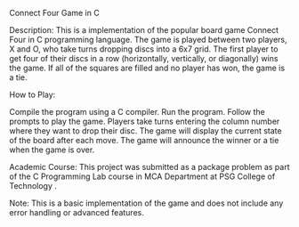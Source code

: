 Connect Four Game in C

Description: This is a implementation of the popular board game Connect Four in C programming language. The game is played between two players, X and O, who take turns dropping discs into a 6x7 grid. The first player to get four of their discs in a row (horizontally, vertically, or diagonally) wins the game. If all of the squares are filled and no player has won, the game is a tie.

How to Play:

Compile the program using a C compiler.
Run the program.
Follow the prompts to play the game. Players take turns entering the column number where they want to drop their disc.
The game will display the current state of the board after each move.
The game will announce the winner or a tie when the game is over.

Academic Course: This project was submitted as a package problem as part of the C Programming Lab course in MCA Department at PSG College of Technology  .

Note: This is a basic implementation of the game and does not include any error handling or advanced features.

